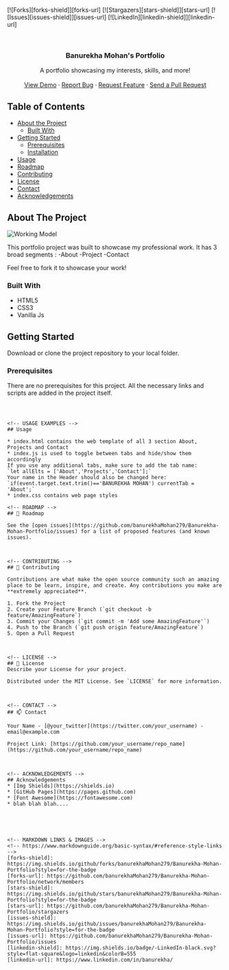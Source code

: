 
[![Forks][forks-shield]][forks-url]
[![Stargazers][stars-shield]][stars-url]
[![Issues][issues-shield]][issues-url]
[![LinkedIn][linkedin-shield]][linkedin-url]



<!-- PROJECT LOGO -->
<br />
<p align="center">
  <!--<a href="https://github.com/roshanlam/ReadMeTemplate/">
    <img src="./logo.png" alt="Logo" width="80" height="80">
  </a>-->

  <h3 align="center">Banurekha Mohan's Portfolio</h3>

  <p align="center">
    A portfolio showcasing my interests, skills, and more!
    <br />
   <!-- <a href="https://github.com/banurekhaMohan279/Banurekha-Mohan-Portfolio/"><strong>Explore the docs »</strong></a>
    <br />-->
    <br />
    <a href="https://banurekhamohan279.github.io/Banurekha-Mohan-Portfolio/">View Demo</a>
    ·
    <a href="https://banurekhamohan279.github.io/Banurekha-Mohan-Portfolio/issues">Report Bug</a>
    ·
    <a href="https://banurekhamohan279.github.io/Banurekha-Mohan-Portfolio/issues">Request Feature</a>
    ·
    <a href="https://banurekhamohan279.github.io/Banurekha-Mohan-Portfolio/pulls">Send a Pull Request</a>
  </p>
</p>


<!-- TABLE OF CONTENTS -->
## Table of Contents

* [About the Project](#about-the-project)
  * [Built With](#built-with)
* [Getting Started](#getting-started)
  * [Prerequisites](#prerequisites)
  * [Installation](#installation)
* [Usage](#usage)
* [Roadmap](#roadmap)
* [Contributing](#contributing)
* [License](#license)
* [Contact](#contact)
* [Acknowledgements](#acknowledgements)



<!-- ABOUT THE PROJECT -->
## About The Project

![Working Model](https://github.com/banurekhaMohan279/Portfolio-V1/blob/master/images/workingModel.gif)

This portfolio project was built to showcase my professional work. 
It has 3 broad segments :
-About
-Project
-Contact

Feel free to fork it to showcase your work!

### Built With

* HTML5
* CSS3
* Vanilla Js

<!-- GETTING STARTED -->
## Getting Started

Download or clone the project repository to your local folder.

### Prerequisites

There are no prerequisites for this project. All the necessary links and scripts are added in the project itself.

<!---### Installation

1. Get a free API Key at [https://example.com](https://example.com)
2. Clone the repo
```sh
git clone https://github.com/your_username_/Project-Name.git
```
3. Install NPM packages
```sh
npm install
```
4. Enter your API in `config.js`
```JS
const API_KEY = 'ENTER YOUR API';--->
```



<!-- USAGE EXAMPLES -->
## Usage

* index.html contains the web template of all 3 section About, Projects and Contact
* index.js is used to toggle between tabs and hide/show them accordingly
If you use any additional tabs, make sure to add the tab name:
`let allElts = ['About','Projects','Contact'];`
Your name in the Header should also be changed here:
`if(event.target.text.trim()=='BANUREKHA MOHAN') currentTab = 'About';`
* index.css contains web page styles

<!-- ROADMAP -->
## 🚧 Roadmap

See the [open issues](https://github.com/banurekhaMohan279/Banurekha-Mohan-Portfolio/issues) for a list of proposed features (and known issues).



<!-- CONTRIBUTING -->
## 🤝 Contributing

Contributions are what make the open source community such an amazing place to be learn, inspire, and create. Any contributions you make are **extremely appreciated**.

1. Fork the Project
2. Create your Feature Branch (`git checkout -b feature/AmazingFeature`)
3. Commit your Changes (`git commit -m 'Add some AmazingFeature'`)
4. Push to the Branch (`git push origin feature/AmazingFeature`)
5. Open a Pull Request



<!-- LICENSE -->
## 📝 License
Describe your License for your project. 

Distributed under the MIT License. See `LICENSE` for more information.



<!-- CONTACT -->
## 📫 Contact

Your Name - [@your_twitter](https://twitter.com/your_username) - email@example.com

Project Link: [https://github.com/your_username/repo_name](https://github.com/your_username/repo_name)



<!-- ACKNOWLEDGEMENTS -->
## Acknowledgements
* [Img Shields](https://shields.io)
* [GitHub Pages](https://pages.github.com)
* [Font Awesome](https://fontawesome.com)
* blah blah blah....





<!-- MARKDOWN LINKS & IMAGES -->
<!-- https://www.markdownguide.org/basic-syntax/#reference-style-links -->
[forks-shield]: https://img.shields.io/github/forks/banurekhaMohan279/Banurekha-Mohan-Portfolio?style=for-the-badge
[forks-url]: https://github.com/banurekhaMohan279/Banurekha-Mohan-Portfolio/network/members
[stars-shield]: https://img.shields.io/github/stars/banurekhaMohan279/Banurekha-Mohan-Portfolio?style=for-the-badge
[stars-url]: https://github.com/banurekhaMohan279/Banurekha-Mohan-Portfolio/stargazers
[issues-shield]: https://img.shields.io/github/issues/banurekhaMohan279/Banurekha-Mohan-Portfolio?style=for-the-badge
[issues-url]: https://github.com/banurekhaMohan279/Banurekha-Mohan-Portfolio/issues
[linkedin-shield]: https://img.shields.io/badge/-LinkedIn-black.svg?style=flat-square&logo=linkedin&colorB=555
[linkedin-url]: https://www.linkedin.com/in/banurekha/

